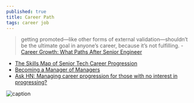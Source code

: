 ```yaml
---
published: true
title: Career Path
tags: career job
---
```

> getting promoted—like other forms of external validation—shouldn’t be the ultimate goal in anyone’s career, because it’s not fulfilling. - [Career Growth: What Paths After Senior Engineer](https://codecapsule.com/2021/06/15/career-growth-what-paths-after-senior-engineer/)

- [The Skills Map of Senior Tech Career Progression](https://codecapsule.com/2021/07/15/the-skills-map-of-senior-tech-career-progression/)
- [Becoming a Manager of Managers](https://codecapsule.com/2021/06/24/becoming-a-manager-of-managers/)
- [	Ask HN: Managing career progression for those with no interest in progressing?](https://news.ycombinator.com/item?id=28287617)

![caption](https://i1.wp.com/codecapsule.com/wp-content/uploads/2021/07/skills-map-senior-dev-career-progression-lowres-codecapsule.com_.jpeg?w=960&ssl=1)
